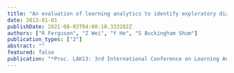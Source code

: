 ```yaml
---
title: "An evaluation of learning analytics to identify exploratory dialogue in online discussions"
date: 2013-01-01
publishDate: 2021-08-03T04:08:10.333282Z
authors: ["R Ferguson", "Z Wei", "Y He", "S Buckingham Shum"]
publication_types: ["2"]
abstract: ""
featured: false
publication: "*Proc. LAK13: 3rd International Conference on Learning Analytics & Knowledge …*"
---
```


